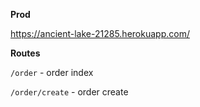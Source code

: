 **Prod**

https://ancient-lake-21285.herokuapp.com/ </br>

**Routes** 

`/order` - order index

`/order/create` - order create
